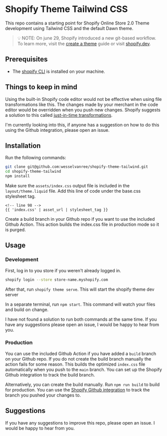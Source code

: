# Shopify Theme Tailwind CSS

This repo contains a starting point for Shopify Online Store 2.0 Theme
development using Tailwind CSS and the default Dawn theme.

> :bulb: NOTE: On june 29, Shopify introduced a new git-based workflow. To learn
> more, visit the
> [create a theme](https://shopify.dev/themes/getting-started/create) guide or
> visit [shopify.dev](https://shopify.dev).

## Prerequisites

- The
  [shopify CLI](https://shopify.dev/themes/getting-started/create#step-1-install-shopify-cli)
  is installed on your machine.

## Things to keep in mind

Using the built-in Shopify code editor would not be effective when using file
transformations like this. The changes made by your merchant in the code editor
would be overridden when you push new changes. Shopify suggests a solution to
this called
[just-in-time transformations](https://shopify.dev/themes/best-practices/file-transformation).

I'm currently looking into this, if anyone has a suggestion on how to do this
using the Github integration, please open an issue.

## Installation

Run the following commands:

```bash
git clone git@github.com:wesselvanree/shopify-theme-tailwind.git
cd shopify-theme-tailwind
npm install
```

Make sure the `assets/index.css` output file is included in the
`layout/theme.liquid` file. Add this line of code under the base.css stylesheet
tag.

```liquid
<!-- line 98 -->
{{ 'index.css' | asset_url | stylesheet_tag }}
```

Create a build branch in your Github repo if you want to use the included Github
Action. This action builds the index.css file in production mode so it is
purged.

## Usage

### Development

First, log in to you store if you weren't already logged in.

```bash
shopify login --store store-name.myshopify.com
```

After that, run `shopify theme serve`. This will start the shopify theme dev
server

In a separate terminal, run `npm start`. This command will watch your files and
build on change.

I have not found a solution to run both commands at the same time. If you have
any suggestions please open an issue, I would be happy to hear from you.

### Production

You can use the included Github Action if you have added a `build` branch on
your Github repo. If you do not create the build branch manually the action
fails for some reason. This builds the optimized `index.css` file automatically
when you push to the `main` branch. You can set up the Shopify Github
integration to track the build branch.

Alternatively, you can create the build manually. Run `npm run build` to build
for production. You can use the
[Shopify Github integration](https://shopify.dev/themes/getting-started/create#step-6-install-the-shopify-github-integration-and-connect-your-branch-to-your-store)
to track the branch you pushed your changes to.

## Suggestions

If you have any suggestions to improve this repo, please open an issue. I would
be happy to hear from you.
